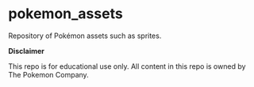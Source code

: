 # pokemon_assets
Repository of Pokémon assets such as sprites. 

**Disclaimer**

This repo is for educational use only. All content in this repo is owned by The Pokemon Company.
